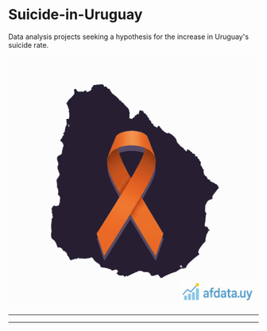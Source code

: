 # Suicide-in-Uruguay

Data analysis projects seeking a hypothesis for the increase in Uruguay's suicide rate.

![](/images/uruguay-suicidio-afdatauy.png "Epidemia de suicidio en Uruguay")

---
---
